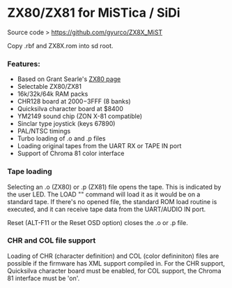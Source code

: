 # ZX80/ZX81 for MiSTica / SiDi

Source code > https://github.com/gyurco/ZX8X_MiST

Copy .rbf and ZX8X.rom into sd root.

### Features:
- Based on Grant Searle's [ZX80 page](http://searle.x10host.com/zx80/zx80.html)
- Selectable ZX80/ZX81
- 16k/32k/64k RAM packs
- CHR128 board at $2000-$3FFF (8 banks)
- Quicksilva character board at $8400
- YM2149 sound chip (ZON X-81 compatible)
- Sinclar type joystick (keys 67890)
- PAL/NTSC timings
- Turbo loading of .o and .p files
- Loading original tapes from the UART RX or TAPE IN port
- Support of Chroma 81 color interface

### Tape loading
Selecting an .o (ZX80) or .p (ZX81) file opens the tape. This is indicated by the
user LED. The LOAD "" command will load it as it would be on a standard tape.
If there's no opened file, the standard ROM load routine is executed, and it
can receive tape data from the UART/AUDIO IN port.

Reset (ALT-F11 or the Reset OSD option) closes the .o or .p file.

### CHR and COL file support
Loading of CHR (character definition) and COL (color defininiton) files are possible
if the firmware has XML support compiled in. For the CHR support, Quicksilva character
board must be enabled, for COL support, the Chroma 81 interface must be 'on'.
